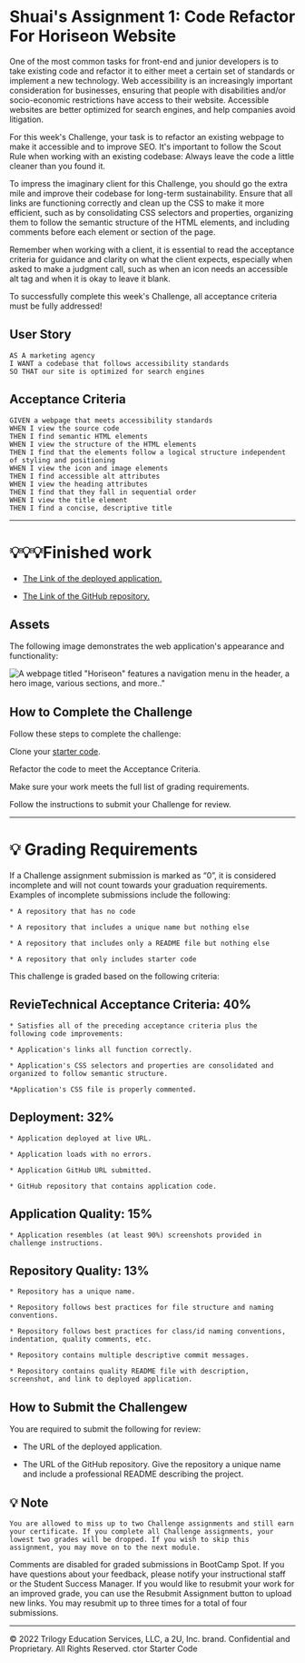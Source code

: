 # Shuai's Assignment 1: Code Refactor For Horiseon Website

One of the most common tasks for front-end and junior developers is to take existing code and refactor it to either meet a certain set of standards or implement a new technology. Web accessibility is an increasingly important consideration for businesses, ensuring that people with disabilities and/or socio-economic restrictions have access to their website. Accessible websites are better optimized for search engines, and help companies avoid litigation.

For this week's Challenge, your task is to refactor an existing webpage to make it accessible and to improve SEO. It's important to follow the Scout Rule when working with an existing codebase: Always leave the code a little cleaner than you found it. 

To impress the imaginary client for this Challenge, you should go the extra mile and improve their codebase for long-term sustainability. Ensure that all links are functioning correctly and clean up the CSS to make it more efficient, such as by consolidating CSS selectors and properties, organizing them to follow the semantic structure of the HTML elements, and including comments before each element or section of the page.

Remember when working with a client, it is essential to read the acceptance criteria for guidance and clarity on what the client expects, especially when asked to make a judgment call, such as when an icon needs an accessible alt tag and when it is okay to leave it blank. 

To successfully complete this week's Challenge, all acceptance criteria must be fully addressed!

## User Story

```
AS A marketing agency
I WANT a codebase that follows accessibility standards
SO THAT our site is optimized for search engines
```

## Acceptance Criteria

```
GIVEN a webpage that meets accessibility standards
WHEN I view the source code
THEN I find semantic HTML elements
WHEN I view the structure of the HTML elements
THEN I find that the elements follow a logical structure independent of styling and positioning
WHEN I view the icon and image elements
THEN I find accessible alt attributes
WHEN I view the heading attributes
THEN I find that they fall in sequential order
WHEN I view the title element
THEN I find a concise, descriptive title
```
- - -
# 💡💡💡Finished work
* [The Link of the deployed application.]( https://zwind66.github.io/HTML-CSS-Git-Challenge-Code-Refactor/)


* [The Link of the GitHub repository.]( https://github.com/zwind66/HTML-CSS-Git-Challenge-Code-Refactor.git)

## Assets

The following image demonstrates the web application's appearance and functionality:

![A webpage titled "Horiseon" features a navigation menu in the header, a hero image, various sections, and more.." ](./assets/images/01-html-css-git-homework-demo.png)

## How to Complete the Challenge

Follow these steps to complete the challenge:

Clone your [starter code](https://github.com/coding-boot-camp/urban-octo-telegram).

Refactor the code to meet the Acceptance Criteria.

Make sure your work meets the full list of grading requirements.

Follow the instructions to submit your Challenge for review.
- - -

# 💡 Grading Requirements

If a Challenge assignment submission is marked as “0”, it is considered incomplete and will not count towards your graduation requirements. Examples of incomplete submissions include the following:

    * A repository that has no code

    * A repository that includes a unique name but nothing else

    * A repository that includes only a README file but nothing else

    * A repository that only includes starter code


This challenge is graded based on the following criteria:

## RevieTechnical Acceptance Criteria: 40%

    * Satisfies all of the preceding acceptance criteria plus the following code improvements:

    * Application's links all function correctly.

    * Application's CSS selectors and properties are consolidated and organized to follow semantic structure.

    *Application's CSS file is properly commented.

## Deployment: 32%

    * Application deployed at live URL.

    * Application loads with no errors.

    * Application GitHub URL submitted.

    * GitHub repository that contains application code.

## Application Quality: 15%

    * Application resembles (at least 90%) screenshots provided in challenge instructions.

## Repository Quality: 13%

    * Repository has a unique name.

    * Repository follows best practices for file structure and naming conventions.

    * Repository follows best practices for class/id naming conventions, indentation, quality comments, etc.

    * Repository contains multiple descriptive commit messages.

    * Repository contains quality README file with description, screenshot, and link to deployed application.

## How to Submit the Challengew

You are required to submit the following for review:

* The URL of the deployed application.

* The URL of the GitHub repository. Give the repository a unique name and include a professional README describing the project.

## 💡 Note

    You are allowed to miss up to two Challenge assignments and still earn your certificate. If you complete all Challenge assignments, your lowest two grades will be dropped. If you wish to skip this assignment, you may move on to the next module.

Comments are disabled for graded submissions in BootCamp Spot. If you have questions about your feedback, please notify your instructional staff or the Student Success Manager. If you would like to resubmit your work for an improved grade, you can use the Resubmit Assignment button to upload new links. You may resubmit up to three times for a total of four submissions.


- - -
© 2022 Trilogy Education Services, LLC, a 2U, Inc. brand. Confidential and Proprietary. All Rights Reserved.
ctor Starter Code
